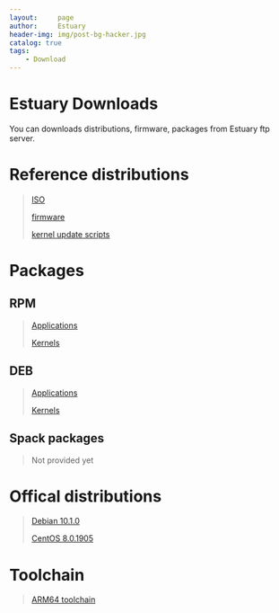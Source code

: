 ```yaml
---
layout:     page
author:     Estuary
header-img: img/post-bg-hacker.jpg
catalog: true
tags:
    - Download
---
```


# Estuary Downloads
 You can downloads distributions, firmware, packages from Estuary ftp server.

# Reference distributions
 > [ISO](ftp://117.78.41.188/estuary-releases/latest/iso/)
 >
 > [firmware](ftp://117.78.41.188/estuary-releases/latest/fw/)
 > 
 > [kernel update scripts](ftp://117.78.41.188/estuary-releases/latest/scripts/)

# Packages
 
## RPM
 > [Applications](ftp://117.78.41.188/estuary-repo/app/centos/)
 > 
 > [Kernels](ftp://117.78.41.188/estuary-repo/kernel/centos/)

## DEB
 > [Applications](ftp://117.78.41.188/estuary-repo/app/debian/)
 > 
 > [Kernels](ftp://117.78.41.188/estuary-repo/kernel/debian/)

## Spack packages
 > Not provided yet

# Offical distributions
 > [Debian 10.1.0](https://mirrors.huaweicloud.com/debian-cd/10.1.0/arm64/iso-dvd/)
 > 
 > [CentOS 8.0.1905](http://mirrors.huaweicloud.com/centos/8.0.1905/isos/aarch64/)

# Toolchain
 > [ARM64 toolchain](ftp://117.78.41.188/utils/toolchain/gcc-linaro-aarch64-linux-gnu-4.9-2014.09_linux.tar.xz)
